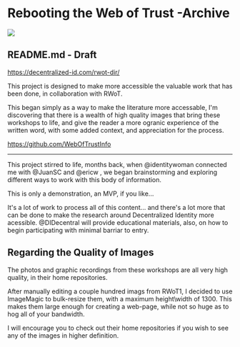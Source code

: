 # Rebooting the Web of Trust -Archive

![](https://imgur.com/BpUwXVW.png)

## README.md - Draft
https://decentralized-id.com/rwot-dir/

This project is designed to make more accessible the valuable work that has been done, in collaboration with RWoT.

This began simply as a way to make the literature more accessable, I'm discovering that there is a wealth of high quality images that bring these workshops to life, and give the reader a more ogranic experience of the written word, with some added context, and appreciation for the process.

https://github.com/WebOfTrustInfo

---

This project stirred to life, months back, when @identitywoman connected me with @JuanSC and @ericw , we began brainstorming and exploring different ways to work with this body of information.

This is only a demonstration, an MVP, if you like... 

It's a lot of work to process all of this content... and there's a lot more that can be done to make the research around Decentralized Identity more acessible. @DIDecentral will provide educational materials, also, on how to begin participating with minimal barriar to entry.

## Regarding the Quality of Images

The photos and graphic recordings from these workshops are all very high quality, in their home repositories.

After manually editing a couple hundred imags from RWoT1, I decided to use ImageMagic to bulk-resize them, with a maximum height\width of 1300.  This makes them large enough for creating a web-page, while not so huge as to hog all of your bandwidth.

I will encourage you to check out their home repositories if you wish to see any of the images in higher definition.
